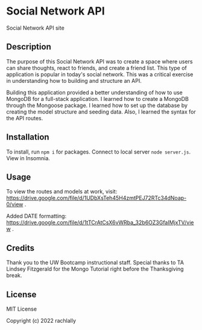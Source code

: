 # Social Network API

Social Network API site

## Description

The purpose of this Social Network API was to create a space where users can share thoughts, react to friends, and create a friend list.  This type of application is popular in today's social network. This was a critical exercise in understanding how to building and structure an API.

Building this application provided a better understanding of how to use MongoDB for a full-stack application.  I learned how to create a MongoDB through the Mongoose package.  I learned how to set up the database by creating the model structure and seeding data.  Also, I learned the syntax for the API routes.

## Installation

To install, run `npm i` for packages.  Connect to local server `node server.js`. View in Insomnia.   

## Usage

To view the routes and models at work, visit: https://drive.google.com/file/d/1UDbXsTeh45H4zmtPEJ72RTc34dNoap-0/view .

Added DATE formatting: https://drive.google.com/file/d/1tTCrAtCsX6vWRba_32b6OZ3GfaIMjxTV/view .

## Credits

Thank you to the UW Bootcamp instructional staff.  Special thanks to TA Lindsey Fitzgerald for the Mongo Tutorial right before the Thanksgiving break.

## License

MIT License

Copyright (c) 2022 rachlally


